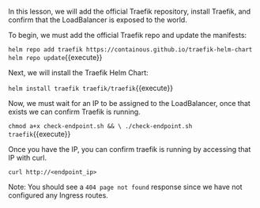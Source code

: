 In this lesson, we will add the official Traefik repository, install Traefik, and confirm that the LoadBalancer is exposed to the world.

To begin, we must add the official Traefik repo and update the manifests:

`helm repo add traefik https://containous.github.io/traefik-helm-chart
helm repo update`{{execute}}

Next, we will install the Traefik Helm Chart:

`helm install traefik traefik/traefik`{{execute}}

Now, we must wait for an IP to be assigned to the LoadBalancer, once that exists we can confirm Traefik is running.

`chmod a+x check-endpoint.sh && \
./check-endpoint.sh traefik`{{execute}}

Once you have the IP, you can confirm traefik is running by accessing that IP with curl.

`curl http://<endpoint_ip>`

Note: You should see a `404 page not found` response since we have not configured any Ingress routes.